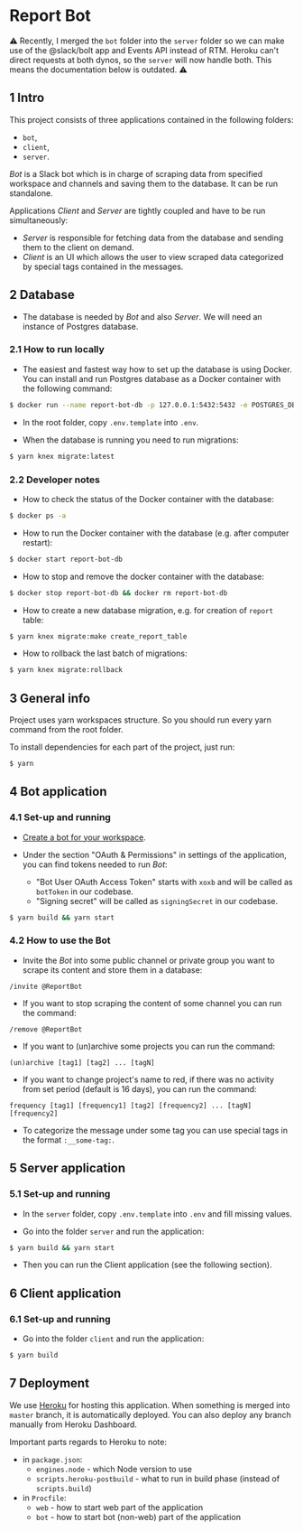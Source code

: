 # Report Bot

:warning: Recently, I merged the `bot` folder into the `server` folder so we can make use of the @slack/bolt app and Events API instead of RTM.
Heroku can't direct requests at both dynos, so the `server` will now handle both.
This means the documentation below is outdated. :warning:

## 1 Intro

This project consists of three applications contained in the following folders:
  * `bot`,
  * `client`,
  * `server`.

*Bot* is a Slack bot which is in charge of scraping data from specified workspace and channels and saving them to the database. It can be run standalone.

Applications *Client* and *Server* are tightly coupled and have to be run simultaneously:
  * *Server* is responsible for fetching data from the database and sending them to the client on demand.
  * *Client* is an UI which allows the user to view scraped data categorized by special tags contained in the messages.

## 2 Database

  * The database is needed by *Bot* and also *Server*. We will need an instance of Postgres database.

### 2.1 How to run locally

  * The easiest and fastest way how to set up the database is using Docker. You can install and run Postgres database as a Docker container with the following command:

```bash
$ docker run --name report-bot-db -p 127.0.0.1:5432:5432 -e POSTGRES_DB=report_bot -e POSTGRES_PASSWORD=postgres -d postgres
```

  * In the root folder, copy `.env.template` into `.env`.

  * When the database is running you need to run migrations:

```bash
$ yarn knex migrate:latest
```

### 2.2 Developer notes

  * How to check the status of the Docker container with the database:

```bash
$ docker ps -a
```

  * How to run the Docker container with the database (e.g. after computer restart):

```bash
$ docker start report-bot-db
```

  * How to stop and remove the docker container with the database:

```bash
$ docker stop report-bot-db && docker rm report-bot-db
```

  * How to create a new database migration, e.g. for creation of `report` table:

```bash
$ yarn knex migrate:make create_report_table
```

  * How to rollback the last batch of migrations:

```bash
$ yarn knex migrate:rollback
```

## 3 General info

Project uses yarn workspaces structure. So you should run every yarn command from the root folder.

To install dependencies for each part of the project, just run:

```bash
$ yarn
```

## 4 Bot application

### 4.1 Set-up and running

  * [Create a bot for your workspace](https://get.slack.help/hc/en-us/articles/115005265703-Create-a-bot-for-your-workspace).

  * Under the section "OAuth & Permissions" in settings of the application, you can find tokens needed to run *Bot*:
    - "Bot User OAuth Access Token" starts with `xoxb` and will be called as `botToken` in our codebase.
    - "Signing secret" will be called as `signingSecret` in our codebase.

```bash
$ yarn build && yarn start
```

### 4.2 How to use the Bot

  * Invite the *Bot* into some public channel or private group you want to scrape its content and store them in a database:

```
/invite @ReportBot 
```

  * If you want to stop scraping the content of some channel you can run the command:

```
/remove @ReportBot 
```

  * If you want to (un)archive some projects you can run the command:

```
(un)archive [tag1] [tag2] ... [tagN]
```

  * If you want to change project's name to red, if there was no activity from set period (default is 16 days), you can run the command:

```
frequency [tag1] [frequency1] [tag2] [frequency2] ... [tagN] [frequency2]
```

  * To categorize the message under some tag you can use special tags in the format `:__some-tag:`.

## 5 Server application

### 5.1 Set-up and running

  * In the `server` folder, copy `.env.template` into `.env` and fill missing values.

  * Go into the folder `server` and run the application:

```bash
$ yarn build && yarn start
```

  * Then you can run the Client application (see the following section).

## 6 Client application

### 6.1 Set-up and running

  * Go into the folder `client` and run the application:

```bash
$ yarn build
```

## 7 Deployment

We use [Heroku](https://www.heroku.com/home) for hosting this application. When something is merged into `master` branch, it is automatically deployed. You can also deploy any branch manually from Heroku Dashboard.

Important parts regards to Heroku to note:
  - in `package.json`:
    - `engines.node` - which Node version to use
    - `scripts.heroku-postbuild` - what to run in build phase (instead of `scripts.build`)
  - in `Procfile`:
    - `web` - how to start web part of the application
    - `bot` - how to start bot (non-web) part of the application
